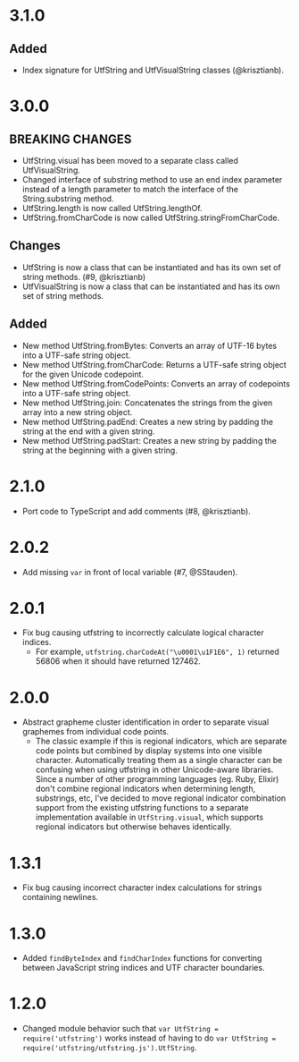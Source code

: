 # 3.1.0
## Added
* Index signature for UtfString and UtfVisualString classes (@krisztianb).

# 3.0.0
## BREAKING CHANGES
* UtfString.visual has been moved to a separate class called UtfVisualString.
* Changed interface of substring method to use an end index parameter instead of a length parameter to match the interface of the String.substring method.
* UtfString.length is now called UtfString.lengthOf.
* UtfString.fromCharCode is now called UtfString.stringFromCharCode.

## Changes
* UtfString is now a class that can be instantiated and has its own set of string methods. (#9, @krisztianb)
* UtfVisualString is now a class that can be instantiated and has its own set of string methods.

## Added
* New method UtfString.fromBytes: Converts an array of UTF-16 bytes into a UTF-safe string object.
* New method UtfString.fromCharCode: Returns a UTF-safe string object for the given Unicode codepoint.
* New method UtfString.fromCodePoints: Converts an array of codepoints into a UTF-safe string object.
* New method UtfString.join: Concatenates the strings from the given array into a new string object.
* New method UtfString.padEnd: Creates a new string by padding the string at the end with a given string.
* New method UtfString.padStart: Creates a new string by padding the string at the beginning with a given string.

# 2.1.0
* Port code to TypeScript and add comments (#8, @krisztianb).

# 2.0.2
* Add missing `var` in front of local variable (#7, @SStauden).

# 2.0.1
* Fix bug causing utfstring to incorrectly calculate logical character indices.
  - For example, `utfstring.charCodeAt("\u0001\u1F1E6", 1)` returned 56806 when it should have returned 127462.

# 2.0.0
* Abstract grapheme cluster identification in order to separate visual graphemes from individual code points.
  - The classic example if this is regional indicators, which are separate code points but combined by display systems into one visible character. Automatically treating them as a single character can be confusing when using utfstring in other Unicode-aware libraries. Since a number of other programming languages (eg. Ruby, Elixir) don't combine regional indicators when determining length, substrings, etc, I've decided to move regional indicator combination support from the existing utfstring functions to a separate implementation available in `UtfString.visual`, which supports regional indicators but otherwise behaves identically.

# 1.3.1
* Fix bug causing incorrect character index calculations for strings containing newlines.

# 1.3.0
* Added `findByteIndex` and `findCharIndex` functions for converting between JavaScript string indices and UTF character boundaries.

# 1.2.0
* Changed module behavior such that `var UtfString = require('utfstring')` works instead of having to do `var UtfString = require('utfstring/utfstring.js').UtfString`.
